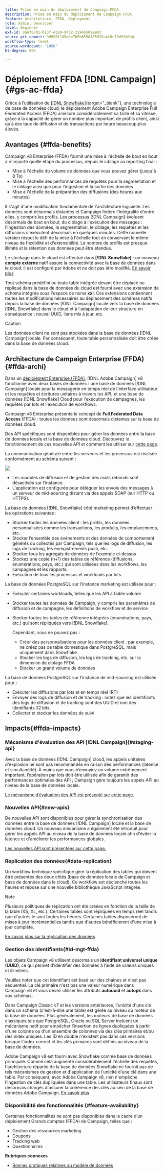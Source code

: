 ```yaml
---
title: Prise en main du déploiement de Campaign FFDA
description: Prise en main du déploiement de Campaign FFDA
feature: Architecture, FFDA, Deployment
role: Admin, Developer
level: Beginner
exl-id: 0a6f6701-b137-4320-9732-31946509ee03
source-git-commit: 9d500f185a9e706b6558135978c4f8c79d92d0d4
workflow-type: tm+mt
source-wordcount: '1050'
ht-degree: 96%

---
```


# Déploiement FFDA [!DNL Campaign] {#gs-ac-ffda}

Grâce à l’utilisation de [[!DNL Snowflake]](https://www.snowflake.com/){target="_blank"}, une technologie de base de données cloud, le déploiement Adobe Campaign Enterprise Full Federated Access (FFDA) améliore considérablement sa taille et sa vitesse, grâce à la capacité de gérer un nombre plus important de profils client, ainsi qu’à des taux de diffusion et de transactions par heure beaucoup plus élevés.

## Avantages {#ffda-benefits}

Campaign v8 Enterprise (FFDA) fournit une mise à l&#39;échelle de bout en bout à n&#39;importe quelle étape du processus, depuis le ciblage au reporting final :

* Mise à l&#39;échelle du volume de données que vous pouvez gérer (jusqu&#39;à 8 To)
* Mise à l&#39;échelle des performances de requêtes pour la segmentation et le ciblage ainsi que pour l&#39;ingestion et la sortie des données
* Mise à l&#39;échelle de la préparation des diffusions (des heures aux minutes)

Il s&#39;agit d&#39;une modification fondamentale de l&#39;architecture logicielle. Les données sont désormais distantes et Campaign fédère l&#39;intégralité d&#39;entre elles, y compris les profils. Les processus [!DNL Campaign] évoluent désormais de bout en bout, du ciblage à l&#39;exécution des messages : l&#39;ingestion des données, la segmentation, le ciblage, les requêtes et les diffusions s&#39;exécutent désormais en quelques minutes. Cette nouvelle version résout le défi de la mise à l&#39;échelle tout en conservant le même niveau de flexibilité et d&#39;extensibilité. Le nombre de profils est presque illimité et la rétention des données peut être étendue.

Le stockage dans le cloud est effectué dans **[!DNL Snowflake]** : un nouveau **compte externe** natif assure la connectivité avec la base de données dans le cloud. Il est configuré par Adobe et ne doit pas être modifié. [En savoir plus](../config/external-accounts.md)

Tout schéma prédéfini ou toute table intégrée devant être déplacé ou répliqué dans la base de données du cloud est fourni avec une extension de schéma intégrée sous l&#39;espace de noms **xxl**. Ces extensions contiennent toutes les modifications nécessaires au déplacement des schémas natifs depuis la base de données [!DNL Campaign] locale vers la base de données [!DNL Snowflake] dans le cloud et à l&#39;adaptation de leur structure en conséquence : nouvel UUID, liens mis à jour, etc.

>[!CAUTION]
>
> Les données client ne sont pas stockées dans la base de données [!DNL Campaign] locale. Par conséquent, toute table personnalisée doit être créée dans la base de données cloud.
>

## Architecture de Campaign Enterprise (FFDA){#ffda-archi}

Dans un [déploiement Enterprise (FFDA)](../architecture/enterprise-deployment.md), [!DNL Adobe Campaign] v8 fonctionne avec deux bases de données : une base de données [!DNL Campaign] locale pour la messagerie en temps réel de l&#39;interface utilisateur et les requêtes et écritures unitaires à travers les API, et une base de données [!DNL Snowflake] Cloud pour l&#39;exécution de campagnes, les requêtes par lots et l&#39;exécution de workflows.

Campaign v8 Enterprise présente le concept de **Full Federated Data Access** (FFDA) : toutes les données sont désormais distantes sur la base de données cloud.

Des API spécifiques sont disponibles pour gérer les données entre la base de données locale et la base de données cloud. Découvrez le fonctionnement de ces nouvelles API et comment les utiliser sur [cette page](new-apis.md).

La communication générale entre les serveurs et les processus est réalisée conformément au schéma suivant :

![](assets/architecture.png)

* Les modules de diffusion et de gestion des mails rebonds sont désactivés sur l&#39;instance.
* L&#39;application est configurée pour déléguer les envois des messages à un serveur de mid-sourcing distant via des appels SOAP (sur HTTP ou HTTPS).

La base de données [!DNL Snowflake] côté marketing permet d’effectuer les opérations suivantes :

* Stocker toutes les données client : les profils, les données personnalisées comme les transactions, les produits, les emplacements, etc.
* Stocker l’ensemble des événements et des données de comportement générés ou collectés par Campaign, tels que les logs de diffusion, les logs de tracking, les enregistrements push, etc.
* Stocker tous les agrégats de données de l’exemple ci-dessus
* Stockez une copie (h+1) des tables de référence (diffusions, énumérations, pays, etc.) qui sont utilisées dans les workflows, les campagnes et les rapports.
* Exécution de tous les processus et workloads par lots


La base de données PostgreSQL sur l&#39;instance marketing est utilisée pour :

* Exécuter certaines workloads, telles que les API à faible volume
* Stocker toutes les données de Campaign, y compris les paramètres de diffusion et de campagne, les définitions de workflow et de service
* Stocker toutes les tables de référence intégrées (énumérations, pays, etc.) qui sont répliquées vers [!DNL Snowflake].

  Cependant, vous ne pouvez pas :
   * Créer des personnalisations pour les données client ; par exemple, ne créez pas de table domestique dans PostgreSQL, mais uniquement dans Snowflake
   * Stocker les logs de diffusion, les logs de tracking, etc. sur la dimension de ciblage FFDA
   * Stocker un grand volume de données


La base de données PostgreSQL sur l&#39;instance de mid-sourcing est utilisée pour :

* Exécuter les diffusions par lots et en temps réel (RT)
* Envoyer des logs de diffusion et de tracking : notez que les identifiants des logs de diffusion et de tracking sont des UUID et non des identifiants 32 bits
* Collecter et stocker les données de suivi


## Impacts{#ffda-impacts}

### Mécanisme d&#39;évaluation des API [!DNL Campaign]{#staging-api}

Avec la base de données [!DNL Campaign] cloud, les appels unitaires d&#39;explosion ne sont pas recommandés en raison des performances (latence et simultanéité). À moins que vous n’envoyiez un volume extrêmement important, l’opération par lots doit être utilisée afin de garantir des performances optimales des API ; Campaign gère toujours les appels API au niveau de la base de données locale.

[Le mécanisme d’évaluation des API est présenté sur cette page.](staging.md)

### Nouvelles API{#new-apis}

De nouvelles API sont disponibles pour gérer la synchronisation des données entre la base de données [!DNL Campaign] locale et la base de données cloud. Un nouveau mécanisme a également été introduit pour gérer les appels API au niveau de la base de données locale afin d&#39;éviter la latence et d&#39;améliorer les performances globales.

[Les nouvelles API sont présentées sur cette page.](new-apis.md)


### Réplication des données{#data-replication}

Un workflow technique spécifique gère la réplication des tables qui doivent être présentes des deux côtés (base de données locale de Campaign et base de données dans le cloud). Ce workflow est déclenché toutes les heures et repose sur une nouvelle bibliothèque JavaScript intégrée.

>[!NOTE]
>
> Plusieurs politiques de réplication ont été créées en fonction de la taille de la table (XS, XL, etc.).
> Certaines tables sont répliquées en temps réel tandis que d&#39;autres le sont toutes les heures. Certaines tables disposeront de mises à jour incrémentielles tandis que d&#39;autres bénéficieront d&#39;une mise à jour complète.
>

[En savoir plus sur la réplication des données](replication.md)

### Gestion des identifiants{#id-mgt-ffda}

Les objets Campaign v8 utilisent désormais un **Identifiant universel unique (UUID)**, ce qui permet d’identifier des données à l’aide de valeurs uniques et illimitées.

Veuillez noter que cet identifiant est basé sur des chaînes et n&#39;est pas séquentiel. La clé primaire n&#39;est pas une valeur numérique dans Campaign v8 et vous devez utiliser les attributs **autouuid** et **autopk** dans vos schémas.

Dans Campaign Classic v7 et les versions antérieures, l&#39;unicité d&#39;une clé dans un schéma (c&#39;est-à-dire une table) est gérée au niveau du moteur de la base de données. Plus généralement, les moteurs de base de données classiques tels que PostgreSQL, Oracle ou SQL Server incluent un mécanisme natif pour empêcher l&#39;insertion de lignes dupliquées à partir d&#39;une colonne ou d&#39;un ensemble de colonnes via des clés primaires et/ou des index uniques. Les ID en double n&#39;existent pas dans ces versions lorsque l&#39;index correct et les clés primaires sont définis au niveau de la base de données.

Adobe Campaign v8 est fourni avec Snowflake comme base de données principale. Comme cela augmente considérablement l&#39;échelle des requêtes, l&#39;architecture répartie de la base de données Snowflake ne fournit pas de tels mécanismes de gestion et d&#39;application de l&#39;unicité d&#39;une clé dans une table. Par conséquent, avec Adobe Campaign v8, rien n&#39;empêche l&#39;ingestion de clés dupliquées dans une table. Les utilisateurs finaux sont désormais chargés d&#39;assurer la cohérence des clés au sein de la base de données Adobe Campaign. [En savoir plus](keys.md)

### Disponibilité des fonctionnalités {#feature-availability}

Certaines fonctionnalités ne sont pas disponibles dans le cadre d’un déploiement Grands comptes (FFDA) de Campaign, telles que :

* Gestion des ressources marketing
* Coupons
* Tracking web
* Questionnaires


**Rubriques connexes**

* [Bonnes pratiques relatives au modèle de données](../dev/datamodel-best-practices.md)
